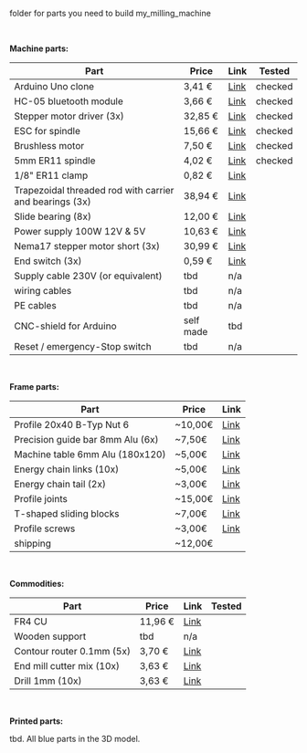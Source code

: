 folder for parts you need to build my_milling_machine
<p>&nbsp;</p>


**Machine parts:**

Part | Price | Link | Tested
--- | --- | --- | ---
Arduino Uno clone | 3,41 € | <a href="https://www.banggood.com/UNO-R3-ATmega328P-Development-Board-For-Arduino-No-Cable-p-964163.html" target="_blank">Link</a> | checked
HC-05 bluetooth module | 3,66 € | <a href="https://www.banggood.com/de/3Pcs-HC-05-Wireless-Bluetooth-Serial-Transceiver-Module-For-Arduino-p-1011725.html" target="_blank">Link</a> | checked
Stepper motor driver (3x) | 32,85 € | <a href="http://www.watterott.com/de/SilentStepStick-TMC2130" target="_blank">Link</a> | checked
ESC for spindle | 15,66 € | <a href="https://www.amazon.de/gp/product/B07661T5N2/ref=oh_aui_detailpage_o00_s02?ie=UTF8&psc=1" target="_blank">Link</a> | checked
Brushless motor | 7,50 € | <a href="https://www.amazon.de/LHI-MT2204%E2%85%A1-Brushless-Quadcopter-Multicopter/dp/B01E3OT7NE/ref=sr_1_1?ie=UTF8&qid=1516964647&sr=8-1&keywords=brushless+motor+lhi" target="_blank">Link</a> | checked
5mm ER11 spindle | 4,02 € | <a href="https://www.banggood.com/ER11A-5mm-Extension-Rod-Holder-Motor-Shaft-Collet-Chuck-Tool-Holder-CNC-Milling-p-1073852.html" target="_blank">Link</a> | checked
1/8" ER11 clamp | 0,82 € | <a href="https://www.banggood.com/ER11-18-Inch-Spring-Collet-for-CNC-Milling-Lathe-Tool-p-1080679.html" target="_blank">Link</a> |
Trapezoidal threaded rod with carrier and bearings (3x) | 38,94 € | <a href="https://www.amazon.de/gp/product/B06Y583KK4/ref=ox_sc_act_title_2?smid=AK9FVUO3F9GPF&psc=1" target="_blank">Link</a> | 
Slide bearing (8x) | 12,00 € | <a href="https://www.amazon.de/gp/product/B06WD7M4ZJ/ref=ox_sc_act_title_3?smid=A2LZ0UUKEAXYKL&psc=1" target="_blank">Link</a> |
Power supply 100W 12V & 5V | 10,63 € | <a href="https://www.banggood.com/5V12V24V-Power-Supply-Box-For-large-Game-Consoles-p-1120203.html" target="_blank">Link</a> | 
Nema17 stepper motor short (3x) | 30,99 € | <a href="https://www.amazon.de/Beauty-Star-Schrittmotor-Haltemomentf%C3%BCr-Halterung/dp/B07784Y8ML/ref=pd_rhf_gw_p_img_3?_encoding=UTF8&psc=1" target="_blank">Link</a> |
End switch (3x) | 0,59 € | <a href="https://www.amazon.de/gp/product/B00U8MPFLO/ref=oh_aui_search_detailpage?ie=UTF8&psc=1" target="_blank">Link</a> |
Supply cable 230V (or equivalent) | tbd | n/a |
wiring cables | tbd | n/a |
PE cables | tbd | n/a |
CNC-shield for Arduino | self made | tbd | 
Reset / emergency-Stop switch | tbd | n/a |
<p>&nbsp;</p>


**Frame parts:**

Part | Price | Link 
--- | --- | --- 
Profile 20x40 B-Typ Nut 6 | ~10,00€ |	<a href="http://www.motedis.com/shop/Nutprofil/20-B-Typ-Nut-6/Aluprofil-20x40-B-Typ-Nut-6::158.html" target="_blank">Link</a>
Precision guide bar 8mm Alu (6x) | ~7,50€ |	<a href="http://www.motedis.com/shop/Dynamik-Lineareinheiten/Praezisionswellen/Alu-Praezisionswellen-Zuschnitt/Praezisionswelle-Aluminium-%D88mm::3501.html" target="_blank">Link</a>
Machine table 6mm Alu (180x120) |	~5,00€ |	<a href="http://www.motedis.com/shop/Halbzeuge/Aluminium-Plaettchen/Aluminium-Plaettchen-beidseitig-feinstgefraest-und-foliert-Plaettchen-Zuschnitt/Plaettchen-Zuschnitt/Aluminium-Plaettchen-feinstgefraest-foliert-6mm-dick::2576.html" target="_blank">Link</a>
Energy chain links (10x) |	~5,00€ |	<a href="http://www.motedis.com/shop/Energiekette/Energiekette/Energiekette-CK15/Energiekette-CK-15-Breite-15mm-einzelne-Glieder::2948.html" target="_blank">Link</a>
Energy chain tail (2x) |	~3,00€ |	<a href="http://www.motedis.com/shop/Energiekette/Energiekette/Energiekette-CK15/Energiekette-CK-15-Breite-15mm-Anschlusselemente-1-Paar::2946.html" target="_blank">Link</a>
Profile joints |	~15,00€ |	<a href="http://www.motedis.com/shop/Nutprofil-Zubehoer/Zubehoer-30-I-Typ-Nut-6/Schneidhuelse-fuer-Automatik-Verbinder-I-Typ-Nut-6-099GS061::4838.html" target="_blank">Link</a>
T-shaped sliding blocks |	~7,00€ |	<a href="http://www.motedis.com/shop/Nutprofil-Zubehoer/Zubehoer-30-I-Typ-Nut-6/Nutenstein-mit-Steg-I-Typ-Nut-6-M5-096555::4229.html" target="_blank">Link</a>
Profile screws |	~3,00€ |	<a href="http://www.motedis.com/shop/Nutprofil-Zubehoer/Zubehoer-30-I-Typ-Nut-6/Schraube-Automatikverbinder-DIN-912-M5x35-N6-I-Typ::4839.html" target="_blank">Link</a>
shipping |	~12,00€ |	
<p>&nbsp;</p>


**Commodities:**

Part | Price | Link | Tested
--- | --- | --- | ---
FR4 CU | 11,96 € | <a href="https://www.banggood.com/10Pcs-1_5MM-CCL-1015-FR4-Glass-Fiber-Board-PCB-Circuit-Board-p-962233.html" target="_blank">Link</a> |
Wooden support | tbd | n/a | 
Contour router 0.1mm (5x) | 3,70 € | <a href="https://www.banggood.com/5pcs-0_1mm-15-Degree-Titanium-Coated-Carbide-Flat-Bottom-PCB-Engraving-Bit-CNC-Router-Tool-p-1034790.html" target="_blank">Link</a> |
End mill cutter mix (10x) | 3,63 € | <a href="https://www.banggood.com/10pcs-11_522_53mm-Carbide-End-Mill-Cutter-PCB-Drill-Bits-p-1090388.html" target="_blank">Link</a> | 
Drill 1mm (10x) | 3,63 € | <a href="https://www.banggood.com/10pcs-1_0mm-Mini-PCB-Drill-Bits-Tungsten-Steel-For-CNC-Print-Circuit-Board-p-995198.html" target="_blank">Link</a> |
<p>&nbsp;</p>


**Printed parts:**

tbd. All blue parts in the 3D model. 

